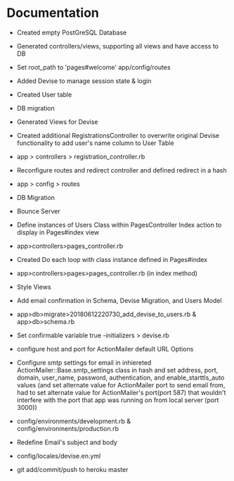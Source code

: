 # Documentation

* Created empty PostGreSQL Database

* Generated controllers/views, supporting all views and have access to DB

* Set root_path to 'pages#welcome'
app/config/routes

* Added Devise to manage session state & login

* Created User table 

* DB migration

* Generated Views for Devise 

* Created additional RegistrationsController to overwrite original Devise functionality to add user's name column to User Table
- app > controllers > registration_controller.rb

* Reconfigure routes and redirect controller and defined redirect in a hash
- app > config > routes

* DB Migration

* Bounce Server

* Define instances of Users Class within PagesController Index action to display in Pages#index view
- app>controllers>pages_controller.rb

* Created Do each loop with class instance defined in Pages#index 
- app>controllers>pages>pages_controller.rb (in index method)

* Style Views

* Add email confirmation in Schema, Devise Migration, and Users Model
- app>db>migrate>20180612220730_add_devise_to_users.rb & app>db>schema.rb

* Set confirmable variable true
-initializers > devise.rb

* configure host and port for ActionMailer default URL Options
* Configure smtp settings for email in inhiereted ActionMailer::Base.smtp_settings class in hash and set address, port, domain, user_name, password, authentication, and enable_starttls_auto values (and set alternate value for ActionMailer port to send email from, had to set alternate value for ActionMailer's port(port 587) that wouldn't interfere with the port that app was running on from local server (port 3000)) 
- config/environments/development.rb & config/environments/production.rb

* Redefine Email's subject and body
- config/locales/devise.en.yml 

* git add/commit/push to heroku master
